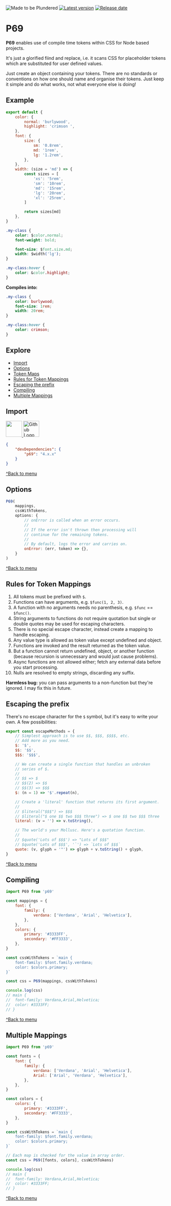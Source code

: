 ![Made to be Plundered](https://img.shields.io/badge/Made%20to%20be%20Plundered-royalblue)
[![Latest version](https://img.shields.io/github/v/release/PaulioRandall/p69)](https://github.com/PaulioRandall/p69/releases)
[![Release date](https://img.shields.io/github/release-date/PaulioRandall/p69)](https://github.com/PaulioRandall/p69/releases)

# P69

**P69** enables use of compile time tokens within CSS for Node based projects.

It's just a glorified fiind and replace, i.e. it scans CSS for placeholder tokens which are substituted for user defined values.

Just create an object containing your tokens. There are no standards or conventions on how one should name and organise their tokens. Just keep it simple and do what works, not what everyone else is doing!

## Example

```js
export default {
	color: {
		normal: 'burlywood',
		highlight: 'crimson ',
	},
	font: {
		size: {
			sm: '0.8rem',
			md: '1rem',
			lg: '1.2rem',
		},
	},
	width: (size = 'md') => {
		const sizes = [
			'xs': '5rem',
			'sm': '10rem',
			'md': '15rem',
			'lg': '20rem',
			'xl': '25rem',
		]

		return sizes[md]
	},
}
```

```css
.my-class {
	color: $color.normal;
	font-weight: bold;

	font-size: $font.size.md;
	width: $width('lg');
}

.my-class:hover {
	color: &color.highlight;
}
```

**Compiles into:**

```css
.my-class {
	color: burlywood;
	font-size: 1rem;
	width: 20rem;
}

.my-class:hover {
	color: crimson;
}
```

## Explore

- [Import](#import)
- [Options](#options)
- [Token Maps](#token-maps)
- [Rules for Token Mappings](#rules-for-token-mappings)
- [Escaping the prefix](#escaping-the-prefix)
- [Compiling](#compiling)
- [Multiple Mappings](#multiple-mappings)

## Import

<div>
	<a href="https://www.npmjs.com/package/p69">
		<img src="/scripts/npm.svg" width="50" height="50" />
	</a>
	<a href="https://github.com/PaulioRandall/p69">
		<picture>
		  <source media="(prefers-color-scheme: dark)" srcset="/scripts/github-dark.png" />
		  <source media="(prefers-color-scheme: light)" srcset="/scripts/github-light.png" />
		  <img alt="Github Logo" src="/scripts/github-dark.png" width="50" height="50" />
		</picture>
	</a>
</div>

```json
{
	"devDependencies": {
		"p69": "4.x.x"
	}
}
```

[^Back to menu](#explore)

## Options

```js
P69(
	mappings,
	cssWithTokens,
	options: {
		// onError is called when an error occurs.
		//
		// If the error isn't thrown then processing will
		// continue for the remaining tokens.
		//
		// By default, logs the error and carries on.
		onError: (err, token) => {},
	}
)
```

[^Back to menu](#explore)

## Rules for Token Mappings

1. All tokens must be prefixed with `$`.
2. Functions can have arguments, e.g. `$func(1, 2, 3)`.
3. A function with no arguments needs no parenthesis, e.g. `$func` == `$func()`.
4. String arguments to functions do not require quotation but single or double quotes may be used for escaping characters.
5. There is no special escape character, instead create a mapping to handle escaping.
6. Any value type is allowed as token value except undefined and object.
7. Functions are invoked and the result returned as the token value.
8. But a function cannot return undefined, object, or another function (because recursion is unnecessary and would just cause problems).
9. Async functions are not allowed either; fetch any external data before you start processing.
10. Nulls are resolved to empty strings, discarding any suffix.

**Harmless bug:** you can pass arguments to a non-function but they're ignored. I may fix this in future.

## Escaping the prefix

There's no escape character for the `$` symbol, but it's easy to write your own. A few possibilities:

```js
export const escapeMethods = {
	// Simplest approach is to use $$, $$$, $$$$, etc.
	// Add more as you need.
	$: '$',
	$$: '$$',
	$$$: '$$$',

	// We can create a single function that handles an unbroken
	// series of $.
	//
	// $$ => $
	// $$(2) => $$
	// $$(3) => $$$
	$: (n = 1) => '$'.repeat(n),

	// Create a 'literal' function that returns its first argument.
	//
	// $literal("$$$") => $$$
	// $literal("$ one $$ two $$$ three") => $ one $$ two $$$ three
	literal: (v = '') => v.toString(),

	// The world's your Mollusc. Here's a quotation function.
	//
	// $quote('Lots of $$$') => "Lots of $$$"
	// $quote('Lots of $$$', '`') => `Lots of $$$`
	quote: (v, glyph = '"') => glyph + v.toString() + glyph,
}
```

[^Back to menu](#explore)

## Compiling

```js
import P69 from 'p69'

const mappings = {
	font: {
		family: {
			verdana: ['Verdana', 'Arial', 'Helvetica'],
		},
	},
	colors: {
		primary: '#3333FF',
		secondary: '#FF3333',
	},
}

const cssWithTokens = `main {
	font-family: $font.family.verdana;
	color: $colors.primary;
}`

const css = P69(mappings, cssWithTokens)

console.log(css)
// main {
// 	font-family: Verdana,Arial,Helvetica;
// 	color: #3333FF;
// }
```

[^Back to menu](#explore)

## Multiple Mappings

```js
import P69 from 'p69'

const fonts = {
	font: {
		family: {
			verdana: ['Verdana', 'Arial', 'Helvetica'],
			Arial: ['Arial', 'Verdana', 'Helvetica'],
		},
	},
}

const colors = {
	colors: {
		primary: '#3333FF',
		secondary: '#FF3333',
	},
}

const cssWithTokens = `main {
	font-family: $font.family.verdana;
	color: $colors.primary;
}`

// Each map is checked for the value in array order.
const css = P69([fonts, colors], cssWithTokens)

console.log(css)
// main {
// 	font-family: Verdana,Arial,Helvetica;
// 	color: #3333FF;
// }
```

[^Back to menu](#explore)
